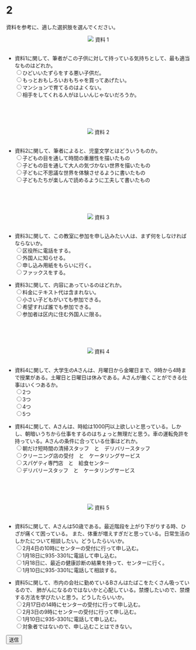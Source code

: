 
# 2

資料を参考に、適した選択肢を選んでください。  
<div align="center">
<img src="imgs/27.png" />
資料 1
<br />
<br />
</div>

- 資料1に関して、筆者がこの子供に対して持っている気持ちとして、最も適当なものはどれか。  
<input type="radio" name="0" value="1" id="01"><label for="01">ひどいいたずらをする悪い子供だ。</label>  
<input type="radio" name="0" value="2" id="02"><label for="02">もっとおもしろいおもちゃを買ってあげたい。</label>  
<input type="radio" name="0" value="3" id="03"><label for="03">マンションで育てるのはよくない。</label>  
<input type="radio" name="0" value="4" id="04"><label for="04">相手をしてくれる人がほしいんじゃないだろうか。</label>  
<br />
<br />
<br />
<br />
<div align="center">
<img src="imgs/28.png" />
資料 2
<br />
<br />
</div>

- 資料2に関して、筆者によると、児童文学とはどういうものか。  
<input type="radio" name="1" value="1" id="11"><label for="11">子どもの目を通して時間の重層性を描いたもの</label>  
<input type="radio" name="1" value="2" id="12"><label for="12">子どもの目を通して大人の気づかない世界を描いたもの</label>  
<input type="radio" name="1" value="3" id="13"><label for="13">子どもに不思議な世界を体験させるように書いたもの</label>  
<input type="radio" name="1" value="4" id="14"><label for="14">子どもたちが楽しんで読めるように工夫して書いたもの</label>  
<br />
<br />
<br />
<br />
<div align="center">
<img src="imgs/38.png" />
資料 3
<br />
<br />
</div>

- 資料3に関して、この教室に参加を申し込みたい人は、まず何をしなければならないか。  
<input type="radio" name="2" value="1" id="21"><label for="21">区役所に電話をする。</label>  
<input type="radio" name="2" value="2" id="22"><label for="22">外国人に知らせる。</label>  
<input type="radio" name="2" value="3" id="23"><label for="23">申し込み用紙をもらいに行く。</label>  
<input type="radio" name="2" value="4" id="24"><label for="24">ファックスをする。</label>  

- 資料3に関して、内容にあっているのはどれか。  
<input type="radio" name="3" value="1" id="31"><label for="31">料金にテキスト代は含まれない。</label>  
<input type="radio" name="3" value="2" id="32"><label for="32">小さい子どもがいても参加できる。</label>  
<input type="radio" name="3" value="3" id="33"><label for="33">希望すれば誰でも参加できる。</label>  
<input type="radio" name="3" value="4" id="34"><label for="34">参加者は区内に住む外国人に限る。</label>  
<br />
<br />
<br />
<br />
<div align="center">
<img src="imgs/39_1.png" />
資料 4
<br />
<br />
</div>

- 資料4に関して、大学生のAさんは、月曜日から金曜日まで、9時から4時まで授業がある。土曜日と日曜日は休みである。Aさんが働くことができる仕事はいくつあるか。  
<input type="radio" name="4" value="1" id="41"><label for="41">2つ</label>  
<input type="radio" name="4" value="2" id="42"><label for="42">3つ</label>  
<input type="radio" name="4" value="3" id="43"><label for="43">4つ</label>  
<input type="radio" name="4" value="4" id="44"><label for="44">5つ</label>  

- 資料4に関して、Aさんは、時給は1000円以上欲しいと思っている。しかし、朝暗いうちから仕事をするのはちょっと無理だと思う。車の運転免許を持っている。Aさんの条件に合っている仕事はどれか。  
<input type="radio" name="5" value="1" id="51"><label for="51">朝だけ短時間の清掃スタッフ　と　デリバリースタッフ</label>  
<input type="radio" name="5" value="2" id="52"><label for="52">クリーニング店の受付　と　ケータリングサービス</label>  
<input type="radio" name="5" value="3" id="53"><label for="53">スパゲティ専門店　と　給食センター</label>  
<input type="radio" name="5" value="4" id="54"><label for="54">デリバリースタッフ　と　ケータリングサービス</label>  
<br />
<br />
<br />
<br />

<div align="center">
<img src="imgs/39_2.png" />
資料 5
<br />
<br />
</div>

- 資料5に関して、Aさんは50歳である。最近階段を上がり下がりする時、ひざが痛くて困っている。
また、体重が増えすぎだと思っている。日常生活のしかたについて相談したい。どうしたらいいか。  
<input type="radio" name="6" value="1" id="61"><label for="61">2月4日の10時にセンターの受付に行って申し込む。</label>  
<input type="radio" name="6" value="2" id="62"><label for="62">1月18日に935-3301に電話して申し込む。</label>  
<input type="radio" name="6" value="3" id="63"><label for="63">1月18日に、最近の健康診断の結果を持って、センターに行く。</label>  
<input type="radio" name="6" value="4" id="64"><label for="64">1月10日に935-3301に電話して相談する。</label>  

- 資料5に関して、市内の会社に勤めているBさんはたばこをたくさん吸っているので、
肺がんになるのではないかと心配している。禁煙したいので、禁煙する方法を学びたいと思う。どうしたらいいか。  
<input type="radio" name="7" value="1" id="71"><label for="71">2月17日の14時にセンターの受付に行って申し込む。</label>  
<input type="radio" name="7" value="2" id="72"><label for="72">2月3日の9時にセンターの受付に行って申し込む。</label>  
<input type="radio" name="7" value="3" id="73"><label for="73">1月10日に935-3301に電話して申し込む。</label>  
<input type="radio" name="7" value="4" id="74"><label for="74">対象者ではないので、申し込むことはできない。</label>  

<button type="button" onclick="location.href='./thanks'">送信</button>
